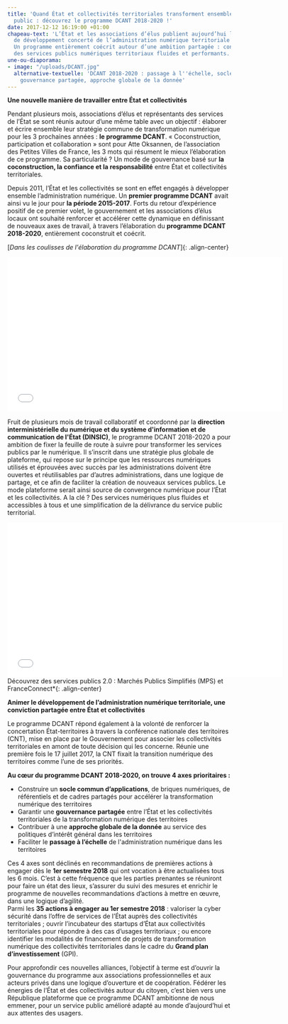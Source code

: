 ```yaml
---
title: 'Quand État et collectivités territoriales transforment ensemble le service
  public : découvrez le programme DCANT 2018-2020 !'
date: 2017-12-12 16:19:00 +01:00
chapeau-text: 'L’État et les associations d’élus publient aujourd’hui leur programme
  de développement concerté de l’administration numérique territoriale (DCANT) 2018-2020.
  Un programme entièrement coécrit autour d’une ambition partagée : construire ensemble
  des services publics numériques territoriaux fluides et performants.'
une-ou-diaporama:
- image: "/uploads/DCANT.jpg"
  alternative-textuelle: 'DCANT 2018-2020 : passage à l''échelle, socle commun partagé,
    gouvernance partagée, approche globale de la donnée'
---
```


**Une nouvelle manière de travailler entre État et collectivités**

Pendant plusieurs mois, associations d’élus et représentants des services de l’État se sont réunis autour d’une même table avec un objectif : élaborer et écrire ensemble leur stratégie commune de transformation numérique pour les 3 prochaines années : **le programme DCANT**. « Coconstruction, participation et collaboration » sont pour Atte Oksannen, de l’association des Petites Villes de France, les 3 mots qui résument le mieux l’élaboration de ce programme. Sa particularité ? Un mode de gouvernance basé sur **la coconstruction, la confiance et la responsabilité** entre État et collectivités territoriales.

Depuis 2011, l’État et les collectivités se sont en effet engagés à développer ensemble l’administration numérique. Un **premier programme DCANT** avait ainsi vu le jour pour **la période 2015-2017**. Forts du retour d’expérience positif de ce premier volet, le gouvernement et les associations d’élus locaux ont souhaité renforcer et accélérer cette dynamique en définissant de nouveaux axes de travail, à travers l’élaboration du **programme DCANT 2018-2020**, entièrement coconstruit et coécrit.

[*Dans les coulisses de l'élaboration du programme DCANT*]{: .align-center}
<iframe frameborder="0" width="620" height="348" src="//www.dailymotion.com/embed/video/x6c1gha" allowfullscreen allow="autoplay"></iframe>

Fruit de plusieurs mois de travail collaboratif et coordonné par la **direction interministérielle du numérique et du système d'information et de communication de l'État (DINSIC)**, le programme DCANT 2018-2020 a pour ambition de fixer la feuille de route à suivre pour transformer les services publics par le numérique. Il s’inscrit dans une stratégie plus globale de plateforme, qui repose sur le principe que les ressources numériques utilisés et  éprouvées avec succès par les administrations doivent être ouvertes et réutilisables par d’autres administrations, dans une logique de partage, et ce afin de faciliter la création de nouveaux services publics. Le mode plateforme serait ainsi source de convergence numérique pour l’État et les collectivités.
A la clé ? Des services numériques plus fluides et accessibles à tous et une simplification de la délivrance du service public territorial.

<iframe frameborder="0" width="620" height="348" src="//www.dailymotion.com/embed/video/x6c1gye" allowfullscreen allow="autoplay" align="center"></iframe>
Découvrez des services publics 2.0 : Marchés Publics Simplifiés (MPS) et FranceConnect*{: .align-center}

**Animer le développement de l’administration numérique territoriale, une conviction partagée entre État et collectivités**

Le programme DCANT répond également à la volonté de renforcer la concertation État-territoires à travers la conférence nationale des territoires (CNT), mise en place par le Gouvernement pour associer les collectivités territoriales en amont de toute décision qui les concerne. Réunie une première fois le 17 juillet 2017, la CNT fixait la transition numérique des territoires comme l’une de ses priorités.

**Au cœur du programme DCANT 2018-2020, on trouve 4 axes prioritaires :**

* Construire un **socle commun d’applications**, de briques numériques, de référentiels et de cadres partagés pour accélérer la transformation numérique des territoires
* Garantir une **gouvernance partagée** entre l’État et les collectivités territoriales de la transformation numérique des territoires
* Contribuer à une **approche globale de la donnée** au service des politiques d’intérêt général dans les territoires
* Faciliter le **passage à l’échelle** de l'administration numérique dans les territoires

Ces 4 axes sont déclinés en recommandations de premières actions à engager dès le **1er semestre 2018** qui ont vocation à être actualisées tous les 6 mois. C’est à cette fréquence que les parties prenantes se réuniront pour faire un état des lieux, s’assurer du suivi des mesures et enrichir le programme de nouvelles recommandations d’actions à mettre en œuvre, dans une logique d’agilité.  
Parmi les **35 actions à engager au 1er semestre 2018** : valoriser la cyber sécurité dans l’offre de services de l’État auprès des collectivités territoriales ; ouvrir l’incubateur des startups d’État aux collectivités territoriales pour répondre à des cas d’usages territoriaux ; ou encore identifier les modalités de financement de projets de transformation numérique des collectivités territoriales dans le cadre du **Grand plan d’investissement** (GPI).

Pour approfondir ces nouvelles alliances, l’objectif à terme est d’ouvrir la gouvernance du programme aux associations professionnelles et aux acteurs privés dans une logique d’ouverture et de coopération.
Fédérer les énergies de l’État et des collectivités autour du citoyen, c’est bien vers une République plateforme que ce programme DCANT ambitionne de nous emmener, pour un service public amélioré adapté au monde d’aujourd’hui et aux attentes des usagers.
